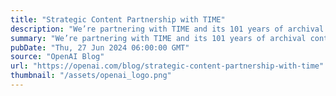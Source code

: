 ```yaml
---
title: "Strategic Content Partnership with TIME"
description: "We’re partnering with TIME and its 101 years of archival content to enhance responses and provide links to stories on Time.com"
summary: "We’re partnering with TIME and its 101 years of archival content to enhance responses and provide links to stories on Time.com"
pubDate: "Thu, 27 Jun 2024 06:00:00 GMT"
source: "OpenAI Blog"
url: "https://openai.com/blog/strategic-content-partnership-with-time"
thumbnail: "/assets/openai_logo.png"
---
```


